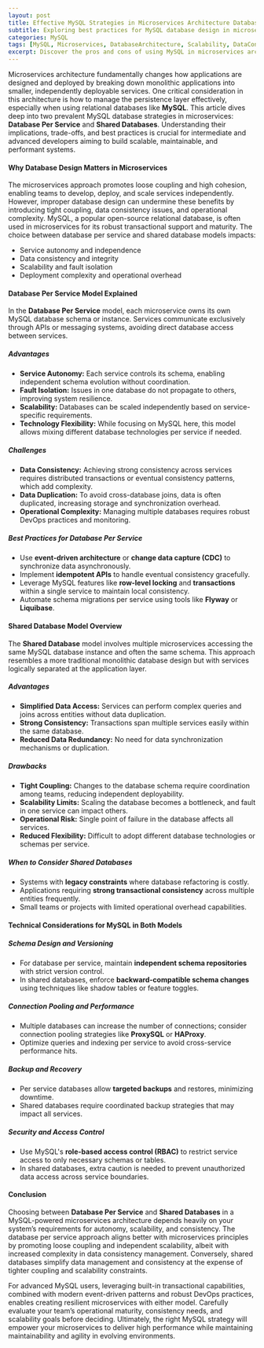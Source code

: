 ```yaml
---
layout: post
title: Effective MySQL Strategies in Microservices Architecture Database Per Service vs Shared Databases
subtitle: Exploring best practices for MySQL database design in microservices with a focus on database per service and shared database models
categories: MySQL
tags: [MySQL, Microservices, DatabaseArchitecture, Scalability, DataConsistency, DistributedSystems]
excerpt: Discover the pros and cons of using MySQL in microservices architectures by comparing database per service and shared database approaches, with insights on scalability, data consistency, and best practices.
---
```

Microservices architecture fundamentally changes how applications are designed and deployed by breaking down monolithic applications into smaller, independently deployable services. One critical consideration in this architecture is how to manage the persistence layer effectively, especially when using relational databases like **MySQL**. This article dives deep into two prevalent MySQL database strategies in microservices: **Database Per Service** and **Shared Databases**. Understanding their implications, trade-offs, and best practices is crucial for intermediate and advanced developers aiming to build scalable, maintainable, and performant systems.

#### Why Database Design Matters in Microservices

The microservices approach promotes loose coupling and high cohesion, enabling teams to develop, deploy, and scale services independently. However, improper database design can undermine these benefits by introducing tight coupling, data consistency issues, and operational complexity. MySQL, a popular open-source relational database, is often used in microservices for its robust transactional support and maturity. The choice between database per service and shared database models impacts:

- Service autonomy and independence  
- Data consistency and integrity  
- Scalability and fault isolation  
- Deployment complexity and operational overhead  

#### Database Per Service Model Explained

In the **Database Per Service** model, each microservice owns its own MySQL database schema or instance. Services communicate exclusively through APIs or messaging systems, avoiding direct database access between services.

##### Advantages

- **Service Autonomy:** Each service controls its schema, enabling independent schema evolution without coordination.  
- **Fault Isolation:** Issues in one database do not propagate to others, improving system resilience.  
- **Scalability:** Databases can be scaled independently based on service-specific requirements.  
- **Technology Flexibility:** While focusing on MySQL here, this model allows mixing different database technologies per service if needed.

##### Challenges

- **Data Consistency:** Achieving strong consistency across services requires distributed transactions or eventual consistency patterns, which add complexity.  
- **Data Duplication:** To avoid cross-database joins, data is often duplicated, increasing storage and synchronization overhead.  
- **Operational Complexity:** Managing multiple databases requires robust DevOps practices and monitoring.

##### Best Practices for Database Per Service

- Use **event-driven architecture** or **change data capture (CDC)** to synchronize data asynchronously.  
- Implement **idempotent APIs** to handle eventual consistency gracefully.  
- Leverage MySQL features like **row-level locking** and **transactions** within a single service to maintain local consistency.  
- Automate schema migrations per service using tools like **Flyway** or **Liquibase**.

#### Shared Database Model Overview

The **Shared Database** model involves multiple microservices accessing the same MySQL database instance and often the same schema. This approach resembles a more traditional monolithic database design but with services logically separated at the application layer.

##### Advantages

- **Simplified Data Access:** Services can perform complex queries and joins across entities without data duplication.  
- **Strong Consistency:** Transactions span multiple services easily within the same database.  
- **Reduced Data Redundancy:** No need for data synchronization mechanisms or duplication.  

##### Drawbacks

- **Tight Coupling:** Changes to the database schema require coordination among teams, reducing independent deployability.  
- **Scalability Limits:** Scaling the database becomes a bottleneck, and fault in one service can impact others.  
- **Operational Risk:** Single point of failure in the database affects all services.  
- **Reduced Flexibility:** Difficult to adopt different database technologies or schemas per service.

##### When to Consider Shared Databases

- Systems with **legacy constraints** where database refactoring is costly.  
- Applications requiring **strong transactional consistency** across multiple entities frequently.  
- Small teams or projects with limited operational overhead capabilities.

#### Technical Considerations for MySQL in Both Models

##### Schema Design and Versioning

- For database per service, maintain **independent schema repositories** with strict version control.  
- In shared databases, enforce **backward-compatible schema changes** using techniques like shadow tables or feature toggles.

##### Connection Pooling and Performance

- Multiple databases can increase the number of connections; consider connection pooling strategies like **ProxySQL** or **HAProxy**.  
- Optimize queries and indexing per service to avoid cross-service performance hits.

##### Backup and Recovery

- Per service databases allow **targeted backups** and restores, minimizing downtime.  
- Shared databases require coordinated backup strategies that may impact all services.

##### Security and Access Control

- Use MySQL's **role-based access control (RBAC)** to restrict service access to only necessary schemas or tables.  
- In shared databases, extra caution is needed to prevent unauthorized data access across service boundaries.

#### Conclusion

Choosing between **Database Per Service** and **Shared Databases** in a MySQL-powered microservices architecture depends heavily on your system’s requirements for autonomy, scalability, and consistency. The database per service approach aligns better with microservices principles by promoting loose coupling and independent scalability, albeit with increased complexity in data consistency management. Conversely, shared databases simplify data management and consistency at the expense of tighter coupling and scalability constraints.

For advanced MySQL users, leveraging built-in transactional capabilities, combined with modern event-driven patterns and robust DevOps practices, enables creating resilient microservices with either model. Carefully evaluate your team’s operational maturity, consistency needs, and scalability goals before deciding. Ultimately, the right MySQL strategy will empower your microservices to deliver high performance while maintaining maintainability and agility in evolving environments.
